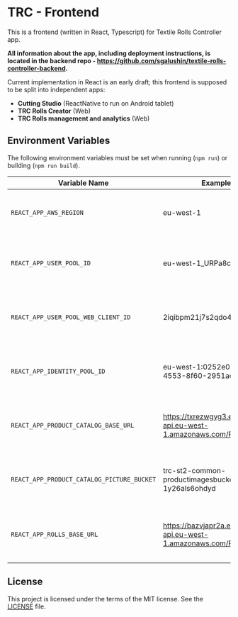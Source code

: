 # TRC - Frontend

This is a frontend (written in React, Typescript) for Textile Rolls Controller app. 

**All information about the app, including deployment instructions, is located in the backend repo - https://github.com/sgalushin/textile-rolls-controller-backend.** 

Current implementation in React is an early draft; this frontend is supposed to be split into independent apps:
 
 - **Cutting Studio** (ReactNative to run on Android tablet)
 - **TRC Rolls Creator** (Web)
 - **TRC Rolls management and analytics** (Web)

## Environment Variables

The following environment variables must be set when running (`npm run`) or building (`npm run build`).



| Variable Name                      | Example                                                      | Description |
|------------------------------------|--------------------------------------------------------------|-------------|
| `REACT_APP_AWS_REGION`             | eu-west-1                                                    | The assumption is that AWS Cognito User pool and S3 Products bucket are in the same region.            |
| `REACT_APP_USER_POOL_ID`             | eu-west-1_URPa8c9Xo                                          | Must be the value of CloudFormation stack's exported variable `TRC-${STAGE}-UserPool`.            |
| `REACT_APP_USER_POOL_WEB_CLIENT_ID`  | 2iqibpm21j7s2qdo4g0q293ftm                                   | Must be the value of CloudFormation stack's exported variable `TRC-${STAGE}-WebUserPoolClient`.             |
| `REACT_APP_IDENTITY_POOL_ID`         | eu-west-1:0252e05f-f6b9-4553-8f60-2951acca690e               | Must be the value of CloudFormation stack's exported variable `TRC-${STAGE}-IdentityPool`.             |
| `REACT_APP_PRODUCT_CATALOG_BASE_URL` | https://txrezwgyg3.execute-api.eu-west-1.amazonaws.com/Prod/ | Must be the value of CloudFormation stack's exported variable `TRC-${STAGE}-Products-API-URL`.            |
| `REACT_APP_PRODUCT_CATALOG_PICTURE_BUCKET` | trc-st2-common-productimagesbucket-1y26als6ohdyd | Must be the value of CloudFormation stack's exported variable `TRC-${STAGE}-ProductImagesBucket`. |
| `REACT_APP_ROLLS_BASE_URL`           | https://bazvjapr2a.execute-api.eu-west-1.amazonaws.com/Prod/ | Must be the value of an output key `APIAddress` of CloudFormation stack `trc-${STAGE}-rolls`. |

## License

This project is licensed under the terms of the MIT license. See the [LICENSE](./LICENSE.txt) file.